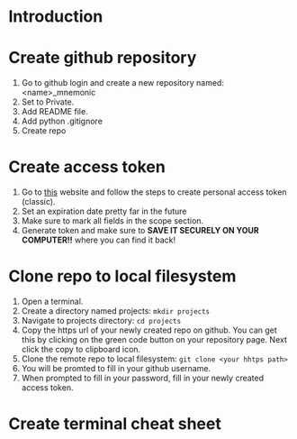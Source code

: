 


# Introduction


# Create github repository
1. Go to github login and create a new repository named: \<name>_mnemonic
2. Set to Private.
3. Add README file.
4. Add python .gitignore
5. Create repo

# Create access token
1. Go to [this](https://docs.github.com/en/authentication/keeping-your-account-and-data-secure/managing-your-personal-access-tokens#creating-a-personal-access-token-classic) website and follow the steps to create personal access token (classic).
2. Set an expiration date pretty far in the future
3. Make sure to mark all fields in the scope section.
4. Generate token and make sure to **SAVE IT SECURELY ON YOUR COMPUTER!!** where you can find it back! 

# Clone repo to local filesystem
1. Open a terminal.
2. Create a directory named projects: `mkdir projects`
3. Navigate to projects directory: `cd projects`
4. Copy the https url of your newly created repo on github. You can get this by clicking on the green code button on your repository page. Next click the copy to clipboard icon.
5. Clone the remote repo to local filesystem: `git clone <your hhtps path>`
6. You will be promted to fill in your github username.
7. When prompted to fill in your password, fill in your newly created access token.

# Create terminal cheat sheet